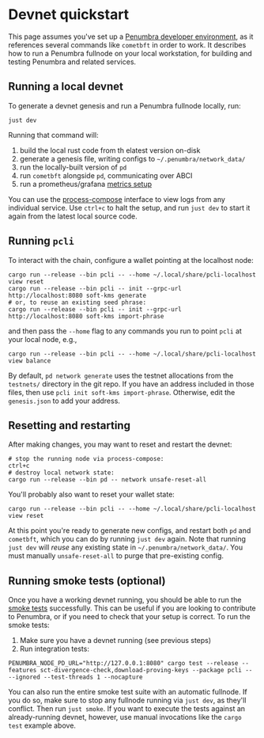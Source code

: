 # Devnet quickstart

This page assumes you've set up a [Penumbra developer environment](./dev-env.md),
as it references several commands like `cometbft` in order to work.
It describes how to run a Penumbra fullnode on your local workstation, for building
and testing Penumbra and related services.

## Running a local devnet

To generate a devnet genesis and run a Penumbra fullnode locally, run:

```shell
just dev
```

Running that command will: 
  
  1. build the local rust code from th elatest version on-disk
  2. generate a genesis file, writing configs to `~/.penumbra/network_data/`
  3. run the locally-built version of `pd`
  4. run `cometbft` alongside `pd`, communicating over ABCI
  5. run a prometheus/grafana [metrics setup](./metrics.md)

You can use the [process-compose] interface to view logs from any individual service.
Use `ctrl+c` to halt the setup, and run `just dev` to start it again from the latest
local source code.

## Running `pcli`
<!--
TODO:
The dev env should generate an ad-hoc wallet, and/or accept an env var of a Penumbra wallet address,
and add that wallet addr to the generated devnet genesis. Then the user could immediately get
started with read/write interactions via pcli.
-->

To interact with the chain, configure a wallet pointing at the localhost node:

```shell
cargo run --release --bin pcli -- --home ~/.local/share/pcli-localhost view reset
cargo run --release --bin pcli -- init --grpc-url http://localhost:8080 soft-kms generate
# or, to reuse an existing seed phrase:
cargo run --release --bin pcli -- init --grpc-url http://localhost:8080 soft-kms import-phrase
```

and then pass the `--home` flag to any commands you run to point `pcli` at your local node, e.g.,

```shell
cargo run --release --bin pcli -- --home ~/.local/share/pcli-localhost view balance
```

By default, `pd network generate` uses the testnet allocations from the `testnets/` directory in the git repo.
If you have an address included in those files, then use `pcli init soft-kms import-phrase`. Otherwise,
edit the `genesis.json` to add your address.

## Resetting and restarting

After making changes, you may want to reset and restart the devnet:

```shell
# stop the running node via process-compose:
ctrl+c
# destroy local network state:
cargo run --release --bin pd -- network unsafe-reset-all
```

You'll probably also want to reset your wallet state:

```shell
cargo run --release --bin pcli -- --home ~/.local/share/pcli-localhost view reset
```

At this point you're ready to generate new configs, and restart both `pd` and
`cometbft`, which you can do by running `just dev` again. Note that running `just dev`
will _reuse_ any existing state in `~/.penumbra/network_data/`. You must manually `unsafe-reset-all`
to purge that pre-existing config.

## Running smoke tests (optional)

Once you have a working devnet running, you should be able to run the [smoke tests](https://en.wikipedia.org/wiki/Smoke_testing_(software))
successfully. This can be useful if you are looking to contribute to Penumbra, or if you need to check that your setup is correct.
To run the smoke tests:

1. Make sure you have a devnet running (see previous steps)
2. Run integration tests:
```shell
PENUMBRA_NODE_PD_URL="http://127.0.0.1:8080" cargo test --release --features sct-divergence-check,download-proving-keys --package pcli -- --ignored --test-threads 1 --nocapture
```

You can also run the entire smoke test suite with an automatic fullnode. If you do so, 
make sure to stop any fullnode running via `just dev`, as they'll conflict. Then run `just smoke`.
If you want to execute the tests against an already-running devnet, however, use manual invocations like
the `cargo test` example above.

[process-compose]: https://f1bonacc1.github.io/process-compose/launcher/
